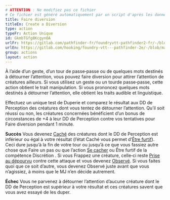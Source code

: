 ```yaml
---
# ATTENTION : Ne modifiez pas ce fichier
# Ce fichier est généré automatiquement par un script d'après les données du module Foundry VTT officiel et de sa traduction
title: Faire diversion
titleEn: Create a Diversion
type: action
typeFr: Action Unique
id: GkmbTGfg8KcgynOA
urlFr: https://gitlab.com/pathfinder-fr/foundryvtt-pathfinder2-fr/-/blob/master/data/actions/GkmbTGfg8KcgynOA.htm
urlEn: https://gitlab.com/hooking/foundry-vtt---pathfinder-2e/-/blob/master/packs/data/actions.db/create-a-diversion.json
group: actions
layout: action
---
```

À l’aide d’un geste, d’un tour de passe‑passe ou de quelques mots destinés à détourner l’attention, vous pouvez faire diversion pour attirer l’attention de créatures ailleurs. Si vous utilisez un geste ou un tourde passe‑passe, cette action obtient le trait manipulation. Si vous prononcez quelques mots destinés à détourner l’attention, elle obtient les traits audible et linguistique.

Effectuez un unique test de Duperie et comparez le résultat aux DD de Perception des créatures dont vous tentez de détourner l’attention. Qu’il soit réussi ou non, les créatures concernées bénéficient d’un bonus de circonstances de +4 à leur DD de Perception contre vos tentatives pour Faire diversion pendant 1 minute.

**Succès** Vous devenez [Caché](../condition-items/caché.md) des créatures dont le DD de Perception est inférieur ou égal à votre résultat (l’état Caché vous permet d’[Être furtif](être-furtif.md)). Ceci dure jusqu’à la fin de votre tour ou jusqu’à ce que vous fassiez autre chose que Faire un pas ou que l’action [Se cacher](se-cacher.md) ou Être furtif de la compétence Discrétion . Si vous Frappez une créature, celle‑ci reste [Prise au dépourvu](../condition-items/pris-au-dépourvu.md) contre cette attaque et vous devenez [Observé](../condition-items/observé.md). Si vous faites quoi que ce soit d’autre, vous devenez Observé juste avant que vous n’agissiez, à moins que le MJ n’en décide autrement.

**Échec** Vous ne parvenez à détourner l’attention d’aucune créature dont le DD de Perception est supérieur à votre résultat et ces créatures savent que vous avez essayé de les duper.


